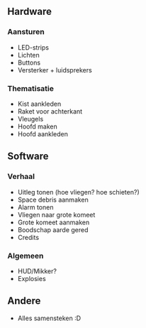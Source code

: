 ## Hardware

### Aansturen

* LED-strips
* Lichten
* Buttons
* Versterker + luidsprekers

### Thematisatie

* Kist aankleden
* Raket voor achterkant
* Vleugels
* Hoofd maken
* Hoofd aankleden

## Software

### Verhaal

* Uitleg tonen (hoe vliegen? hoe schieten?)
* Space debris aanmaken
* Alarm tonen
* Vliegen naar grote komeet
* Grote komeet aanmaken
* Boodschap aarde gered
* Credits

### Algemeen

* HUD/Mikker?
* Explosies

## Andere

* Alles samensteken :D
